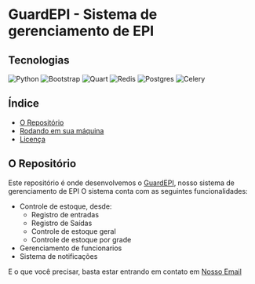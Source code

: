 # GuardEPI - Sistema de gerenciamento de EPI

## Tecnologias

![Python](https://img.shields.io/badge/python-3670A0?style=for-the-badge&logo=python&logoColor=ffdd54)
![Bootstrap](https://img.shields.io/badge/bootstrap-%238511FA.svg?style=for-the-badge&logo=bootstrap&logoColor=white)
![Quart](https://img.shields.io/badge/flask-%23000.svg?style=for-the-badge&logo=flask&logoColor=white)
![Redis](https://img.shields.io/badge/redis-%23DD0031.svg?style=for-the-badge&logo=redis&logoColor=white)
![Postgres](https://img.shields.io/badge/postgres-%23316192.svg?style=for-the-badge&logo=postgresql&logoColor=white)
![Celery](https://img.shields.io/badge/celery-%23a9cc54.svg?style=for-the-badge&logo=celery&logoColor=ddf4a4)

## Índice

- [O Repositório](#o-repositório)
- [Rodando em sua máquina](./CONTRIBUTING.md)
- [Licença](./LICENSE)

## O Repositório

Este repositório é onde desenvolvemos o [GuardEPI](https://guardepi.com.br), nosso sistema de gerenciamento de EPI
O sistema conta com as seguintes funcionalidades:

- Controle de estoque, desde:
  - Registro de entradas
  - Registro de Saídas
  - Controle de estoque geral
  - Controle de estoque por grade
- Gerenciamento de funcionarios
- Sistema de notificações

E o que você precisar, basta estar entrando em contato em [Nosso Email]('mailto:contato@robotz.dev')

##
